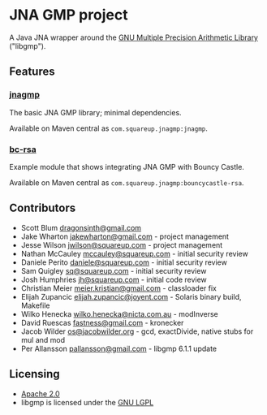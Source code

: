 # JNA GMP project

A Java JNA wrapper around the
[GNU Multiple Precision Arithmetic Library](http://gmplib.org/) ("libgmp").

## Features

### [jnagmp](jnagmp/README.md)

The basic JNA GMP library; minimal dependencies.

Available on Maven central as `com.squareup.jnagmp:jnagmp`.

### [bc-rsa](bc-rsa/README.md)

Example module that shows integrating JNA GMP with Bouncy Castle.

Available on Maven central as `com.squareup.jnagmp:bouncycastle-rsa`.

## Contributors

- Scott Blum <dragonsinth@gmail.com>
- Jake Wharton <jakewharton@gmail.com> - project management
- Jesse Wilson <jwilson@squareup.com> - project management
- Nathan McCauley <mccauley@squareup.com> - initial security review
- Daniele Perito <daniele@squareup.com> - initial security review
- Sam Quigley <sq@squareup.com> - initial security review
- Josh Humphries <jh@squareup.com> - initial code review
- Christian Meier <meier.kristian@gmail.com> - classloader fix
- Elijah Zupancic <elijah.zupancic@joyent.com> - Solaris binary build, Makefile
- Wilko Henecka <wilko.henecka@nicta.com.au> - modInverse
- David Ruescas <fastness@gmail.com> - kronecker
- Jacob Wilder <os@jacobwilder.org> - gcd, exactDivide, native stubs for mul and mod
- Per Allansson <pallansson@gmail.com> - libgmp 6.1.1 update

## Licensing

- [Apache 2.0](http://www.apache.org/licenses/LICENSE-2.0.html)
- libgmp is licensed under the [GNU LGPL](https://www.gnu.org/copyleft/lesser.html)
